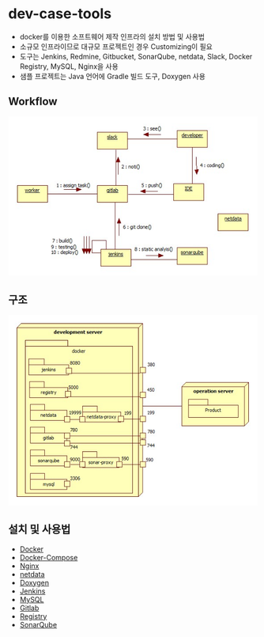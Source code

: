 # dev-case-tools  
- docker를 이용한 소프트웨어 제작 인프라의 설치 방법 및 사용법
- 소규모 인프라이므로 대규모 프로젝트인 경우 Customizing이 필요  
- 도구는 Jenkins, Redmine, Gitbucket, SonarQube, netdata, Slack, Docker Registry, MySQL, Nginx을 사용  
- 샘플 프로젝트는 Java 언어에 Gradle 빌드 도구, Doxygen 사용
## Workflow  
![workflow](doc/structure-and-workflow/image/workflow.jpg)
## 구조
![structure](doc/structure-and-workflow/image/structure.jpg)
## 설치 및 사용법  
- [Docker](https://github.com/epicurus07/dev-case-tools/blob/master/doc/docker/config_docker.md)  
- [Docker-Compose](https://github.com/epicurus07/dev-case-tools/blob/master/doc/docker/docker-compose_sample.md)  
- [Nginx](https://github.com/epicurus07/dev-case-tools/blob/master/doc/case-tool/nginx/nginx.md)    
- [netdata](https://github.com/epicurus07/dev-case-tools/blob/master/doc/case-tool/netdata/netdata.md)    
- [Doxygen](https://github.com/epicurus07/dev-case-tools/blob/master/doc/case-tool/doxygen/doxygen.md)
- [Jenkins](https://github.com/epicurus07/dev-case-tools/blob/master/doc/case-tool/jenkins/jenkins_v2.md)  
- [MySQL](https://github.com/epicurus07/dev-case-tools/blob/master/doc/case-tool/mysql/mysql.md)  
- [Gitlab](https://github.com/epicurus07/dev-case-tools/blob/master/doc/case-tool/gitlab/gitlab.md)  
- [Registry](https://github.com/epicurus07/dev-case-tools/blob/master/doc/case-tool/registry/registry.md)  
- [SonarQube](https://github.com/epicurus07/Dev-Env-Toolkit/blob/master/doc/case-tool/sonarqube/sonarqube.md)  
